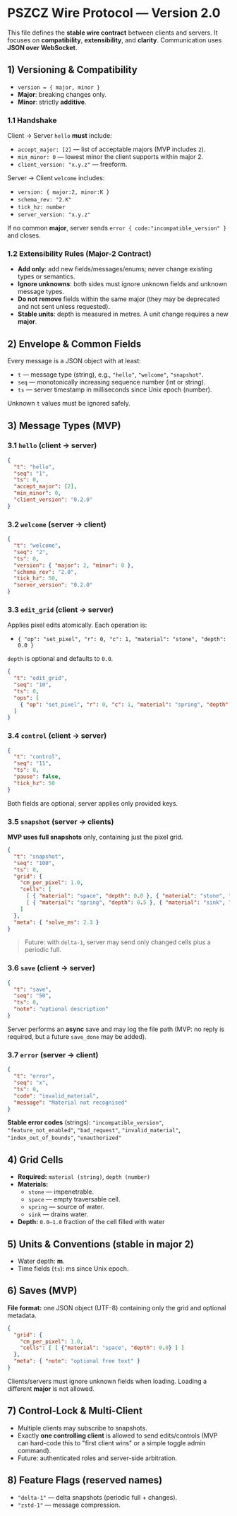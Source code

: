 # PSZCZ Wire Protocol — Version 2.0

This file defines the **stable wire contract** between clients and servers. It focuses on **compatibility**, **extensibility**,
and **clarity**. Communication uses **JSON over WebSocket**.

## 1) Versioning & Compatibility

- `version = { major, minor }`
- **Major**: breaking changes only.
- **Minor**: strictly **additive**.

### 1.1 Handshake

Client → Server `hello` **must** include:
- `accept_major: [2]` — list of acceptable majors (MVP includes `2`).
- `min_minor: 0` — lowest minor the client supports within major 2.
- `client_version: "x.y.z"` — freeform.

Server → Client `welcome` includes:
- `version: { major:2, minor:K }`
- `schema_rev: "2.K"`
- `tick_hz: number`
- `server_version: "x.y.z"`

If no common **major**, server sends `error { code:"incompatible_version" }` and closes.

### 1.2 Extensibility Rules (Major-2 Contract)

- **Add only**: add new fields/messages/enums; never change existing types or semantics.
- **Ignore unknowns**: both sides must ignore unknown fields and unknown message types.
- **Do not remove** fields within the same major (they may be deprecated and not sent unless requested).
- **Stable units**: depth is measured in metres. A unit change requires a new **major**.

## 2) Envelope & Common Fields

Every message is a JSON object with at least:

- `t` — message type (string), e.g., `"hello"`, `"welcome"`, `"snapshot"`.
- `seq` — monotonically increasing sequence number (int or string).
- `ts` — server timestamp in milliseconds since Unix epoch (number).

Unknown `t` values must be ignored safely.

## 3) Message Types (MVP)

### 3.1 `hello` (client → server)

```json
{
  "t": "hello",
  "seq": "1",
  "ts": 0,
  "accept_major": [2],
  "min_minor": 0,
  "client_version": "0.2.0"
}
```

### 3.2 `welcome` (server → client)

```json
{
  "t": "welcome",
  "seq": "2",
  "ts": 0,
  "version": { "major": 2, "minor": 0 },
  "schema_rev": "2.0",
  "tick_hz": 50,
  "server_version": "0.2.0"
}
```

### 3.3 `edit_grid` (client → server)

Applies pixel edits atomically. Each operation is:

- `{ "op": "set_pixel", "r": 0, "c": 1, "material": "stone", "depth": 0.0 }`

`depth` is optional and defaults to `0.0`.

```json
{
  "t": "edit_grid",
  "seq": "10",
  "ts": 0,
  "ops": [
    { "op": "set_pixel", "r": 0, "c": 1, "material": "spring", "depth": 0.0 }
  ]
}
```

### 3.4 `control` (client → server)

```json
{
  "t": "control",
  "seq": "11",
  "ts": 0,
  "pause": false,
  "tick_hz": 50
}
```

Both fields are optional; server applies only provided keys.

### 3.5 `snapshot` (server → clients)

**MVP uses full snapshots** only, containing just the pixel grid.

```json
{
  "t": "snapshot",
  "seq": "100",
  "ts": 0,
  "grid": {
    "cm_per_pixel": 1.0,
    "cells": [
      [ { "material": "space", "depth": 0.0 }, { "material": "stone", "depth": 0.0 } ],
      [ { "material": "spring", "depth": 0.5 }, { "material": "sink", "depth": 0.0 } ]
    ]
  },
  "meta": { "solve_ms": 2.3 }
}
```

> Future: with `delta-1`, server may send only changed cells plus a periodic full.

### 3.6 `save` (client → server)

```json
{
  "t": "save",
  "seq": "50",
  "ts": 0,
  "note": "optional description"
}
```

Server performs an **async** save and may log the file path (MVP: no reply is required, but a future `save_done` may be added).

### 3.7 `error` (server → client)

```json
{
  "t": "error",
  "seq": "x",
  "ts": 0,
  "code": "invalid_material",
  "message": "Material not recognised"
}
```

**Stable error codes** (strings): `"incompatible_version"`, `"feature_not_enabled"`, `"bad_request"`, `"invalid_material"`, `"index_out_of_bounds"`, `"unauthorized"`

## 4) Grid Cells

- **Required:** `material (string)`, `depth (number)`
- **Materials:**
  - `stone` — impenetrable.
  - `space` — empty traversable cell.
  - `spring` — source of water.
  - `sink` — drains water.
- **Depth:** `0.0–1.0` fraction of the cell filled with water

## 5) Units & Conventions (stable in major 2)

- Water depth: **m**.
- Time fields (`ts`): ms since Unix epoch.

## 6) Saves (MVP)

**File format:** one JSON object (UTF-8) containing only the grid and optional metadata.

```json
{
  "grid": {
    "cm_per_pixel": 1.0,
    "cells": [ [ {"material": "space", "depth": 0.0} ] ]
  },
  "meta": { "note": "optional free text" }
}
```

Clients/servers must ignore unknown fields when loading.
Loading a different **major** is not allowed.

## 7) Control-Lock & Multi-Client

- Multiple clients may subscribe to snapshots.
- Exactly **one controlling client** is allowed to send edits/controls (MVP can hard-code this to "first client wins" or a simple toggle admin command).
- Future: authenticated roles and server-side arbitration.

## 8) Feature Flags (reserved names)

- `"delta-1"` — delta snapshots (periodic full + changes).
- `"zstd-1"` — message compression.
